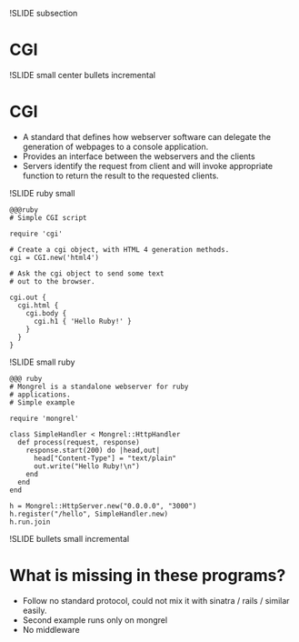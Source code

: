 !SLIDE subsection
# CGI

!SLIDE small center bullets incremental
# CGI 

* A standard that defines how webserver software can delegate the generation of webpages to a console application. 
* Provides an interface between the webservers and the clients
* Servers identify the request from client and will invoke appropriate function to return the result to the requested clients.

!SLIDE ruby small

    @@@ruby
    # Simple CGI script
    
    require 'cgi'

    # Create a cgi object, with HTML 4 generation methods.
    cgi = CGI.new('html4')

    # Ask the cgi object to send some text 
    # out to the browser.
    
    cgi.out {
      cgi.html {
        cgi.body {
          cgi.h1 { 'Hello Ruby!' }
        }
      }
    }

!SLIDE small ruby
   
    @@@ ruby
    # Mongrel is a standalone webserver for ruby 
    # applications.
    # Simple example 
    
    require 'mongrel'

    class SimpleHandler < Mongrel::HttpHandler
      def process(request, response)
        response.start(200) do |head,out|
          head["Content-Type"] = "text/plain"
          out.write("Hello Ruby!\n")
        end
      end
    end
    
    h = Mongrel::HttpServer.new("0.0.0.0", "3000")
    h.register("/hello", SimpleHandler.new)
    h.run.join


!SLIDE bullets small incremental

# What is missing in these programs?

* Follow no standard protocol, could not mix it with sinatra / rails / similar easily.
* Second example runs only on mongrel
* No middleware
